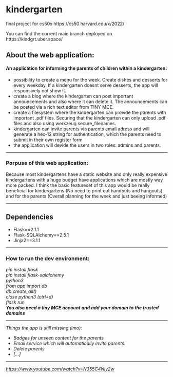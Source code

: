 <h1>kindergarten</h1>
 
<P>final project for cs50x https://cs50.harvard.edu/x/2022/</p>

<p>You can find the current main branch deployed on https://kindgrt.uber.space/</p>

<h2>About the web application:</h2>
<h4>An application for informing the parents of children within a kindergarten:</h4>
    <ul>
      <li>possibility to create a menu for the week. Create dishes and desserts for every weekday. If a kindergarten doesnt serve desserts, the app will responsively not show it.</li>
      <li>create a blog where the kindergarten can post important announcements and also where it can delete it. The announcements can be posted via a rich text editor from TINY MCE.</li>
      <li>create a filesystem where the kindergarten can provide the parents with important .pdf files. Securing that the kindergarten can only upload .pdf files and also using werkzeug secure_filenames.</li>
      <li>kindergarten can invite parents via parents email adress and will generate a hex-12 string for authentication, which the parents need to submit in their own register form</li>
      <li>the application will devide the users in two roles: admins and parents.</li>
  </ul>

---
<h3>Porpuse of this web application:</h3> Because most kindergartens have a static website and only really expensive kindergartens with a huge budget have applications which are mostly way more packed. I think the basic featureset of this app would be really beneficial for kindergartens (No need to print out handouts and hangouts) and for the parents (Overall planning for the week and just beeing informed)

---

<h2>Dependencies</h2> 
  <ul>
    <li>Flask==2.1.1</li>
    <li>Flask-SQLAlchemy==2.5.1</li>
    <li>Jinja2==3.1.1</li>
  </ul>    

---

<h3> How to run the dev environment:</h3>
<em>pip install flask</em><br>
<em>pip install flask-sqlalchemy</em><br>
<em>python3</em><br>
<em>from app import db</db><br>
<em>db.create_all()</db><br>
close python3 (ctrl+d)<br>
<em>flask run</em><br>
<em><b>You also need a tiny MCE account and add your domain to the trusted domains</b></em>

---

Things the app is still missing (imo): 
  <ul>
    <li>Badges for unseen content for the parents</li>
    <li>Email service which will automatically invite parents.</li>
    <li>Delete parents</li>
    <li>[...]</li>
  </ul>
  
---
https://www.youtube.com/watch?v=N355C4Nly2w
